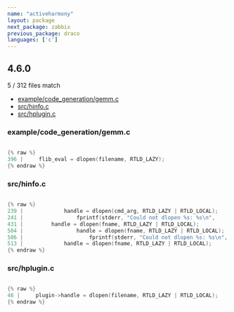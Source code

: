 ```yaml
---
name: "activeharmony"
layout: package
next_package: zabbix
previous_package: draco
languages: ['c']
---
```

## 4.6.0
5 / 312 files match

 - [example/code_generation/gemm.c](#examplecode_generationgemmc)
 - [src/hinfo.c](#srchinfoc)
 - [src/hplugin.c](#srchpluginc)

### example/code_generation/gemm.c

```c

{% raw %}
396 |     flib_eval = dlopen(filename, RTLD_LAZY);
{% endraw %}

```
### src/hinfo.c

```c

{% raw %}
239 |             handle = dlopen(cmd_arg, RTLD_LAZY | RTLD_LOCAL);
241 |                 fprintf(stderr, "Could not dlopen %s: %s\n",
431 |         handle = dlopen(fname, RTLD_LAZY | RTLD_LOCAL);
504 |                 handle = dlopen(fname, RTLD_LAZY | RTLD_LOCAL);
506 |                     fprintf(stderr, "Could not dlopen %s: %s\n",
513 |             handle = dlopen(fname, RTLD_LAZY | RTLD_LOCAL);
{% endraw %}

```
### src/hplugin.c

```c

{% raw %}
46 |     plugin->handle = dlopen(filename, RTLD_LAZY | RTLD_LOCAL);
{% endraw %}

```